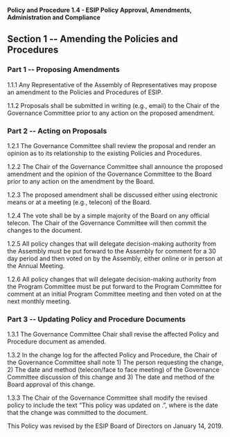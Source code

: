 **Policy and Procedure 1.4 - ESIP Policy Approval, Amendments,
Administration and Compliance**

Section 1 \-- Amending the Policies and Procedures
--------------------------------------------------

### **Part 1 -- Proposing Amendments**

1.1.1 Any Representative of the Assembly of Representatives may propose
an amendment to the Policies and Procedures of ESIP.

1.1.2 Proposals shall be submitted in writing (e.g., email) to the Chair
of the Governance Committee prior to any action on the proposed amendment.

### **Part 2 -- Acting on Proposals**

1.2.1 The Governance Committee shall review the proposal and render an
opinion as to its relationship to the existing Policies and Procedures.

1.2.2 The Chair of the Governance Committee shall announce the proposed
amendment and the opinion of the Governance Committee to the Board
prior to any action on the amendment by the Board.

1.2.3 The proposed amendment shall be discussed either using
electronic means or at a meeting (e.g., telecon) of the Board.

1.2.4 The vote shall be by a simple majority of the Board on
any official telecon. The Chair of the Governance Committee will then
commit the changes to the document.

1.2.5 All policy changes that will delegate decision-making authority from
the Assembly must be put forward to the Assembly for comment for a 30 day
period and then voted on by the Assembly, either online or in person at the
Annual Meeting.

1.2.6 All policy changes that will delegate decision-making authority from the
Program Committee must be put forward to the Program Committee for comment at
an initial Program Committee meeting and then voted on at the next monthly meeting.

### **Part 3 -- Updating Policy and Procedure Documents**

1.3.1 The Governance Committee Chair shall revise the affected Policy and Procedure document as amended.

1.3.2 In the change log for the affected Policy and Procedure, the Chair of the Governance Committee shall note 1) The person requesting the change, 2) The date and method (telecon/face to face meeting) of the Governance Committee discussion of this change and 3) The date and method of the Board approval of this change.

1.3.3 The Chair of the Governance Committee shall modify the revised policy to include the text “This policy was updated on <date>.”, where <date> is the date that the change was committed to the document.

This Policy was revised by the ESIP Board of Directors on January 14, 2019.
